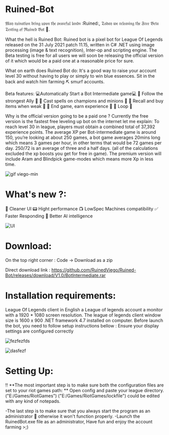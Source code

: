 # Ruined-Bot
𝔐𝔞𝔶 𝔯𝔲𝔦𝔫𝔞𝔱𝔦𝔬𝔫 𝔟𝔯𝔦𝔫𝔤 𝔲𝔭𝔬𝔫 𝔱𝔥𝔢 𝔭𝔢𝔞𝔠𝔢𝔣𝔲𝔩 𝔩𝔞𝔫𝔡𝔰 :Ruined:, 𝔗𝔬𝔡𝔞𝔶 𝔴𝔢 𝔯𝔢𝔩𝔢𝔞𝔰𝔦𝔫𝔤 𝔱𝔥𝔢 𝔉𝔯𝔢𝔢 𝔅𝔢𝔱𝔞 𝔗𝔢𝔰𝔱𝔦𝔫𝔤 𝔬𝔣 ℜ𝔲𝔦𝔫𝔢𝔡 𝔅𝔬𝔱 :robot:.

What the hell is Ruined Bot:
Ruined bot is a pixel bot for League Of Legends released on the 31 July 2021 patch 11.15, written in C# .NET using image processing (image & text recognition), Inter-op and scripting engine.
The Beta testing is free for all users we will soon be releasing the official version of it which would be a paid one at a reasonable price for sure.

What on earth does Ruined Bot do:
It's a good way to raise your account level 30 without having to play or simply to win blue essences. Sit in the back and watch him farming :pick: smurf accounts.

Beta features:
:computer:Automatically Start a Bot Intermediate game:computer:
            :dolls: Follow the strongest Ally :dolls:
  :star2: Cast spells on champions and minions :star2:
      :diamond_shape_with_a_dot_inside: Recall and buy items when weak :diamond_shape_with_a_dot_inside:
           :test_tube: End game, earn experience :test_tube:
                            :repeat: Loop  :repeat:

Why is the official version going to be a paid one ?
Currently the free version is the fastest free leveling up bot on the internet let me explain:
To reach level 30 in league, players must obtain a combined total of 37,392 experience points.
The average XP per Bot-intermediate game is around 150, you’re looking at about 250 games, a bot game averages 20mins long which means
3 games per hour, in other terms that would be 72 games per day. 250/72 is an average of three and a half days. (all of the calculations excluded the xp boosts you get for free in game). The premium version will include Aram and Blindpick game-modes which means more Xp in less time.

![gif viego-min](https://user-images.githubusercontent.com/81854150/127856879-9ce1e475-6cfc-46be-955b-72022380f99b.gif)

# What's new ?:

🌟 Cleaner UI
📟 Hight performance
📺 LowSpec Machines compatibility 
✅ Faster Responding
🤖 Better AI intelligence

![UI](https://user-images.githubusercontent.com/81854150/128017158-c4ef4b98-df52-45e7-b0be-574f7bc196e8.PNG)

# Download:

On the top right corner : 
Code -> Download as a zip


Direct download link :
https://github.com/RuinedViego/Ruined-Bot/releases/download/V1.0/BotIntermediate.rar

# Installation requirements:

League Of Legends client in English
a League of legends account
a monitor with a 1920 * 1080 screen resolution.
The league of legends client window size is 1600 x 900
.NET framework 4.7 installed on computer.
Before launch the bot, you need to follow setup instructions bellow :
Ensure your display settings are configured correctly

![fezfezfds](https://user-images.githubusercontent.com/81854150/127856685-364e1255-4402-4253-b8a5-cc6016113397.jpg)

![dasfezf](https://user-images.githubusercontent.com/81854150/127856692-a80cfd35-5c19-472f-87e8-b787ff9d56a7.jpg)

# Setting Up:

‼️ **The most important step is to make sure both the configuration files are set to your riot games path: **
Open config and paste your league directory.
("E:/Games/RiotGames")
("E:/Games/RiotGames/lockfile") could be edited with any kind of notepads.

-The last step is to make sure that you always start the program as an administrator 👔 otherwise it won't function properly.
-Launch the RuinedBot.exe file as an administrator, Have fun and enjoy the account farming >;)

